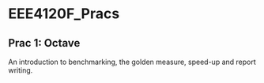 # EEE4120F_Pracs

## Prac 1: Octave
An introduction to benchmarking, the golden measure, speed-up and report writing.
